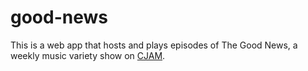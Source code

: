 # good-news

This is a web app that hosts and plays episodes of The Good News, a weekly music variety show on [CJAM](http://www.cjam.ca).